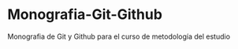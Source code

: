 Monografia-Git-Github
=====================

Monografia de Git y Github para el curso de metodología del estudio 

